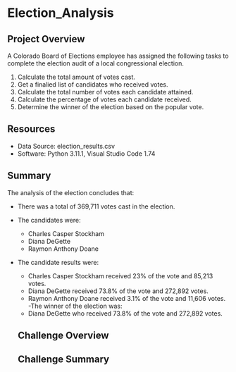 # Election_Analysis

## Project Overview
A Colorado Board of Elections employee has assigned the following tasks to complete the election audit of a local congressional election.

1. Calculate the total amount of votes cast.
2. Get a finalied list of candidates who received votes.
3. Calculate the total number of votes each candidate attained.
4. Calculate the percentage of votes each candidate received.
5. Determine the winner of the election based on the popular vote.

## Resources
- Data Source: election_results.csv
- Software: Python 3.11.1, Visual Studio Code 1.74

## Summary
The analysis of the election concludes that: 
- There was a total of 369,711 votes cast in the election.
- The candidates were:
  - Charles Casper Stockham
  - Diana DeGette
  - Raymon Anthony Doane
- The candidate results were: 
  - Charles Casper Stockham received 23% of the vote and 85,213 votes.
  - Diana DeGette received 73.8% of the vote and 272,892 votes.
  - Raymon Anthony Doane received 3.1% of the vote and 11,606 votes.
 -The winner of the election was:
  - Diana DeGette who received 73.8% of the vote and 272,892 votes.
  
  ## Challenge Overview
  
  ## Challenge Summary
